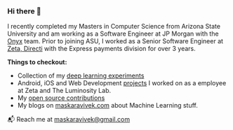 ### Hi there 👋

I recently completed my Masters in Computer Science from Arizona State University and am working as a Software Engineer at JP Morgan with the [Onyx](https://www.jpmorgan.com/onyx/index) team. Prior to joining ASU, I worked as a Senior Software Engineer at [Zeta, Directi](https://zeta.tech/) with the Express payments division for over 3 years.

**Things to checkout:** 

- Collection of my [deep learning experiments](https://github.com/maskaravivek/deep-learning)
- Android, iOS and Web Development [projects](https://www.maskaravivek.com/#projects) I worked on as a employee at Zeta and The Luminosity Lab.
- My [open source contributions](https://meta.wikimedia.org/wiki/User:Maskaravivek)
- My blogs on [maskaravivek.com](https://www.maskaravivek.com/post/) about Machine Learning stuff. 

📬  Reach me at [maskaravivek@gmail.com](mailto:maskaravivek@gmail.com)
